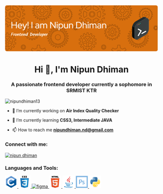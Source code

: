 ![logo](https://github.com/NipunDhiman13/NipunDhiman13/blob/main/github-header-image.png)
<h1 align="center">Hi 👋, I'm Nipun Dhiman</h1>
<h3 align="center">A passionate frontend developer currently a sophomore in SRMIST KTR</h3>

<p align="left"> <img src="https://komarev.com/ghpvc/?username=nipundhiman13&label=Profile%20views&color=0e75b6&style=flat" alt="nipundhiman13" /> </p>

- 🔭 I’m currently working on **Air Index Quality Checker**

- 🌱 I’m currently learning **CSS3, Intermediate JAVA**

- 📫 How to reach me **nipundhiman.nd@gmail.com**

<h3 align="left">Connect with me:</h3>
<p align="left">
<a href="https://linkedin.com/in/nipun dhiman" target="blank"><img align="center" src="https://raw.githubusercontent.com/rahuldkjain/github-profile-readme-generator/master/src/images/icons/Social/linked-in-alt.svg" alt="nipun dhiman" height="30" width="40" /></a>
</p>

<h3 align="left">Languages and Tools:</h3>
<p align="left"> <a href="https://www.cprogramming.com/" target="_blank" rel="noreferrer"> <img src="https://raw.githubusercontent.com/devicons/devicon/master/icons/c/c-original.svg" alt="c" width="40" height="40"/> </a> <a href="https://www.w3schools.com/css/" target="_blank" rel="noreferrer"> <img src="https://raw.githubusercontent.com/devicons/devicon/master/icons/css3/css3-original-wordmark.svg" alt="css3" width="40" height="40"/> </a> <a href="https://www.figma.com/" target="_blank" rel="noreferrer"> <img src="https://www.vectorlogo.zone/logos/figma/figma-icon.svg" alt="figma" width="40" height="40"/> </a> <a href="https://www.w3.org/html/" target="_blank" rel="noreferrer"> <img src="https://raw.githubusercontent.com/devicons/devicon/master/icons/html5/html5-original-wordmark.svg" alt="html5" width="40" height="40"/> </a> <a href="https://www.java.com" target="_blank" rel="noreferrer"> <img src="https://raw.githubusercontent.com/devicons/devicon/master/icons/java/java-original.svg" alt="java" width="40" height="40"/> </a> <a href="https://www.photoshop.com/en" target="_blank" rel="noreferrer"> <img src="https://raw.githubusercontent.com/devicons/devicon/master/icons/photoshop/photoshop-line.svg" alt="photoshop" width="40" height="40"/> </a> <a href="https://www.python.org" target="_blank" rel="noreferrer"> <img src="https://raw.githubusercontent.com/devicons/devicon/master/icons/python/python-original.svg" alt="python" width="40" height="40"/> </a> </p>
